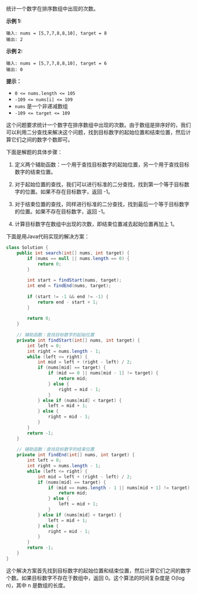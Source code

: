 统计一个数字在排序数组中出现的次数。

 

**示例 1:**

```
输入: nums = [5,7,7,8,8,10], target = 8
输出: 2
```

**示例 2:**

```
输入: nums = [5,7,7,8,8,10], target = 6
输出: 0
```

 

**提示：**

- `0 <= nums.length <= 105`
- `-109 <= nums[i] <= 109`
- `nums` 是一个非递减数组
- `-109 <= target <= 109`







这个问题要求统计一个数字在排序数组中出现的次数。由于数组是排序好的，我们可以利用二分查找来解决这个问题，找到目标数字的起始位置和结束位置，然后计算它们之间的数字个数即可。

下面是解题的具体步骤：

1. 定义两个辅助函数：一个用于查找目标数字的起始位置，另一个用于查找目标数字的结束位置。

2. 对于起始位置的查找，我们可以进行标准的二分查找，找到第一个等于目标数字的位置。如果不存在目标数字，返回 -1。

3. 对于结束位置的查找，同样进行标准的二分查找，找到最后一个等于目标数字的位置。如果不存在目标数字，返回 -1。

4. 计算目标数字在数组中出现的次数，即结束位置减去起始位置再加上 1。

下面是用Java代码实现的解决方案：

```java
class Solution {
    public int search(int[] nums, int target) {
        if (nums == null || nums.length == 0) {
            return 0;
        }
        
        int start = findStart(nums, target);
        int end = findEnd(nums, target);
        
        if (start != -1 && end != -1) {
            return end - start + 1;
        }
        
        return 0;
    }
    
    // 辅助函数：查找目标数字的起始位置
    private int findStart(int[] nums, int target) {
        int left = 0;
        int right = nums.length - 1;
        while (left <= right) {
            int mid = left + (right - left) / 2;
            if (nums[mid] == target) {
                if (mid == 0 || nums[mid - 1] != target) {
                    return mid;
                } else {
                    right = mid - 1;
                }
            } else if (nums[mid] < target) {
                left = mid + 1;
            } else {
                right = mid - 1;
            }
        }
        return -1;
    }
    
    // 辅助函数：查找目标数字的结束位置
    private int findEnd(int[] nums, int target) {
        int left = 0;
        int right = nums.length - 1;
        while (left <= right) {
            int mid = left + (right - left) / 2;
            if (nums[mid] == target) {
                if (mid == nums.length - 1 || nums[mid + 1] != target) {
                    return mid;
                } else {
                    left = mid + 1;
                }
            } else if (nums[mid] < target) {
                left = mid + 1;
            } else {
                right = mid - 1;
            }
        }
        return -1;
    }
}
```

这个解决方案首先找到目标数字的起始位置和结束位置，然后计算它们之间的数字个数。如果目标数字不存在于数组中，返回 0。这个算法的时间复杂度是 O(log n)，其中 n 是数组的长度。